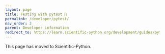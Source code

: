 ```yaml
---
layout: page
title: Testing with pytest 🔗
permalink: /developer/pytest/
nav_order: 3
parent: Developer information
redirect_to: https://learn.scientific-python.org/development/guides/pytest/
---
```


This page has moved to Scientific-Python.
